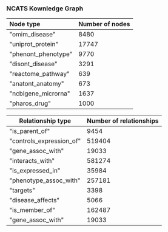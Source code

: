### NCATS Kownledge Graph

| Node type           | Number of nodes |
| :------------------ | --------------- |
| "omim_disease"      | 8480            |
| "uniprot_protein"   | 17747           |
| "phenont_phenotype" | 9770            |
| "disont_disease"    | 3291            |
| "reactome_pathway"  | 639             |
| "anatont_anatomy"   | 673             |
| "ncbigene_microrna" | 1637            |
| "pharos_drug"       | 1000            |



| Relationship type        | Number of relationships |
| ------------------------ | ----------------------- |
| "is_parent_of"           | 9454                    |
| "controls_expression_of" | 519404                  |
| "gene_assoc_with"        | 19033                   |
| "interacts_with"         | 581274                  |
| "is_expressed_in"        | 35984                   |
| "phenotype_assoc_with"   | 257181                  |
| "targets"                | 3398                    |
| "disease_affects"        | 5066                    |
| "is_member_of"           | 162487                  |
| "gene_assoc_with"        | 19033                   |

